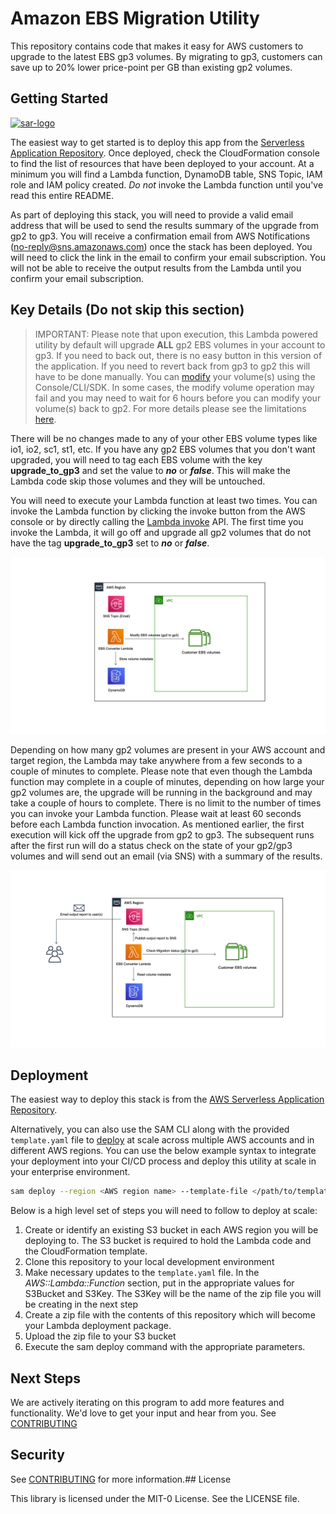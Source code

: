 # Amazon EBS Migration Utility

This repository contains code that makes it easy for AWS customers to upgrade to the latest EBS gp3 volumes. By migrating to gp3, customers can save up to 20% lower price-point per GB than existing gp2 volumes.

## Getting Started

[sar-deploy]: https://img.shields.io/badge/Serverless%20Application%20Repository-Deploy%20Now-FF9900?logo=amazon%20aws&style=flat-square
[sar-logo]: https://img.shields.io/badge/Serverless%20Application%20Repository-View-FF9900?logo=amazon%20aws&style=flat-square

[![sar-logo]](https://serverlessrepo.aws.amazon.com/applications/arn:aws:serverlessrepo:us-east-1:065399810791:applications~amazon-ebs-migration-utility)

The easiest way to get started is to deploy this app from the [Serverless Application Repository](https://serverlessrepo.aws.amazon.com/applications/arn:aws:serverlessrepo:us-east-1:065399810791:applications~amazon-ebs-migration-utility). Once deployed, check the CloudFormation console to find the list of resources that have been deployed to your account. At a minimum you will find a Lambda function, DynamoDB table, SNS Topic, IAM role and IAM policy created. *Do not* invoke the Lambda function until you've read this entire README.

As part of deploying this stack, you will need to provide a valid email address that will be used to send the results summary of the upgrade from gp2 to gp3. You will receive a confirmation email from AWS Notifications (no-reply@sns.amazonaws.com) once the stack has been deployed. You will need to click the link in the email to confirm your email subscription. You will not be able to receive the output results from the Lambda until you confirm your email subscription.

## Key Details (Do not skip this section)

> IMPORTANT: Please note that upon execution, this Lambda powered utility by default will upgrade **ALL** gp2 EBS volumes in your account to gp3. If you need to back out, there is no easy button in this version of the application. If you need to revert back from gp3 to gp2 this will have to be done manually. You can [modify](https://docs.aws.amazon.com/AWSEC2/latest/UserGuide/requesting-ebs-volume-modifications.html) your volume(s) using the Console/CLI/SDK. In some cases, the modify volume operation may fail and you may need to wait for 6 hours before you can modify your volume(s) back to gp2. For more details please see the limitations [here](https://docs.aws.amazon.com/AWSEC2/latest/UserGuide/modify-volume-requirements.html#elastic-volumes-limitations).

There will be no changes made to any of your other EBS volume types like io1, io2, sc1, st1, etc. If you have any gp2 EBS volumes that you don't want upgraded, you will need to tag each EBS volume with the key **upgrade_to_gp3** and set the value to ***no*** or ***false***. This will make the Lambda code skip those volumes and they will be untouched.

You will need to execute your Lambda function at least two times. You can invoke the Lambda function by clicking the invoke button from the AWS console or by directly calling the [Lambda invoke](https://docs.aws.amazon.com/lambda/latest/dg/API_Invoke.html) API. The first time you invoke the Lambda, it will go off and upgrade all gp2 volumes that do not have the tag **upgrade_to_gp3** set to ***no*** or ***false***.

![First Run](images/lambda-first-run.png)

 Depending on how many gp2 volumes are present in your AWS account and target region, the Lambda may take anywhere from a few seconds to a couple of minutes to complete. Please note that even though the Lambda function may complete in a couple of minutes, depending on how large your gp2 volumes are, the upgrade will be running in the background and may take a couple of hours to complete. There is no limit to the number of times you can invoke your Lambda function. Please wait at least 60 seconds before each Lambda function invocation. As mentioned earlier, the first execution will kick off the upgrade from gp2 to gp3.  The subsequent runs after the first run will do a status check on the state of your gp2/gp3 volumes and will send out an email (via SNS) with a summary of the results.

 ![Next Run](images/lambda-subsequent-runs.png)

## Deployment

The easiest way to deploy this stack is from the [AWS Serverless Application Repository](https://serverlessrepo.aws.amazon.com/applications/arn:aws:serverlessrepo:us-east-1:065399810791:applications~amazon-ebs-migration-utility).

Alternatively, you can also use the SAM CLI along with the provided ```template.yaml``` file to [deploy](https://docs.aws.amazon.com/serverless-application-model/latest/developerguide/sam-cli-command-reference-sam-deploy.html) at scale across multiple AWS accounts and in different AWS regions. You can use the below example syntax to integrate your deployment into your CI/CD process and deploy this utility at scale in your enterprise environment.

```bash
sam deploy --region <AWS region name> --template-file </path/to/template.yaml> --stack-name <your stack name> --capabilities CAPABILITY_IAM --s3-bucket <your S3 bucket name> --parameter-overrides "TargetEmail=name@example.com"
```

Below is a high level set of steps you will need to follow to deploy at scale:

1. Create or identify an existing S3 bucket in each AWS region you will be deploying to. The S3 bucket is required to hold the Lambda code and the CloudFormation template.
1. Clone this repository to your local development environment
1. Make necessary updates to the ```template.yaml``` file.  In the *AWS::Lambda::Function* section, put in the appropriate values for S3Bucket and S3Key. The S3Key will be the name of the zip file you will be creating in the next step
1. Create a zip file with the contents of this repository which will become your Lambda deployment package.
1. Upload the zip file to your S3 bucket
1. Execute the sam deploy command with the appropriate parameters.

## Next Steps

We are actively iterating on this program to add more features and functionality.  We'd love to get your input and hear from you. See [CONTRIBUTING](CONTRIBUTING.md)

## Security

See [CONTRIBUTING](CONTRIBUTING.md#security-issue-notifications) for more information.## License

This library is licensed under the MIT-0 License. See the LICENSE file.
